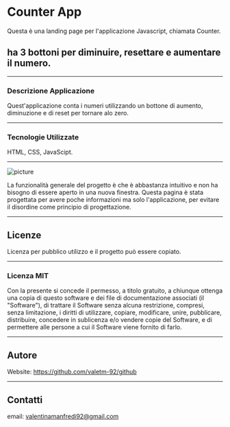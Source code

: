 # Counter App

Questa è una landing page per l'applicazione Javascript, chiamata Counter.

## ha 3 bottoni per diminuire, resettare e aumentare il numero.

---

### Descrizione Applicazione

Quest'applicazione conta i numeri utilizzando un bottone di aumento, diminuzione e di reset per tornare alo zero.

---

### Tecnologie Utilizzate

HTML, CSS, JavaScipt.

---


<img src="assets/preprep18.png" alt="picture">
 
La funzionalità generale del progetto è che è abbastanza intuitivo e non ha bisogno di essere aperto in una nuova finestra.
Questa pagina è stata progettata per avere poche informazioni ma solo l'applicazione, per evitare il disordine come principio di progettazione.

---

## Licenze

Licenza per pubblico utilizzo e il progetto può essere copiato.

---

### Licenza MIT

Con la presente si concede il permesso, a titolo gratuito, a chiunque ottenga una copia di questo software e dei file di documentazione associati (il "Software"), di trattare il Software senza alcuna restrizione, compresi, senza limitazione, i diritti di utilizzare, copiare, modificare, unire, pubblicare, distribuire, concedere in sublicenza e/o vendere copie del Software, e di permettere alle persone a cui il Software viene fornito di farlo.

---

## Autore 

Website: https://github.com/valetm-92/github

---

## Contatti

email: valentinamanfredi92@gmail.com
